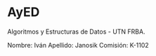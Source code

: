 # AyED
Algoritmos y Estructuras de Datos - UTN FRBA.

Nombre: Iván
Apellido: Janosik
Comisión: K-1102
